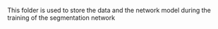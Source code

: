 This folder is used to store the data and the network model 
during the training of the segmentation network
